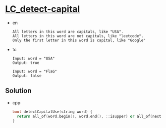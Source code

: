 # [LC_detect-capital](https://leetcode.com/problems/detect-capital)

* en

  ```en
  All letters in this word are capitals, like "USA".
  All letters in this word are not capitals, like "leetcode".
  Only the first letter in this word is capital, like "Google"

  ```

* tc

  ```tc
  Input: word = "USA"
  Output: true

  Input: word = "FlaG"
  Output: false
  ```

## Solution

* cpp

  ```cpp
  bool detectCapitalUse(string word) {
    return all_of(word.begin(), word.end(), ::isupper) or all_of(next(word.begin()), word.end(), ::islower);
  }
  ```
